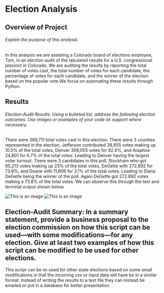 # Election Analysis

## Overview of Project
###### Explain the purpose of this analysis

In this analysis we are assisting a Colorado board of elections employee, Tom, in an election audit of the tabulated results for a U.S. congressional precinct in Colorado. We are auditing the results by reporting the total number of votes cast, the total number of votes for each candidate, the percentage of votes for each candidate, and the winner of the election based on the popular vote.We focus on automating these results through Python. 

## Results
###### Election-Audit Results: Using a bulleted list, address the following election outcomes. Use images or examples of your code as support where necessary.

There were 369,711 total votes cast in this election. There were 3 counties represented in the election, Jefferson contributed 38,855 votes making up 10.5% of the total votes, Denver 306,055 votes for 82.8%, and Araphoe 24,801 for 6.7% of the total votes. Leading to Denver having the largest voter turnout. There were 3 candidates in this poll, Stockham who got 85,213 votes making up 23% of the total votes, DeGette with 272,892 for 73.8%, and Doane with 11,606 for 3.1% of the total votes. Leading to Diana DeGette being the winner of the poll. Again DeGette got 272.892 votes making a 73.8% of the total votes. We can observe this through the text and terminal output shown below.


![This is an image](https://imgur.com/a/Qt6fhIq.png)
![This is an image](https://imgur.com/a/jCuenDR.png)

## Election-Audit Summary: In a summary statement, provide a business proposal to the election commission on how this script can be used—with some modifications—for any election. Give at least two examples of how this script can be modified to be used for other elections.

This script can be re-used for other state elections based on some small modifications in that the incoming csv or input data will have be in a similar format. Instead of writing the results to a text file they can instead be emailed or put in a database for better presentation.

